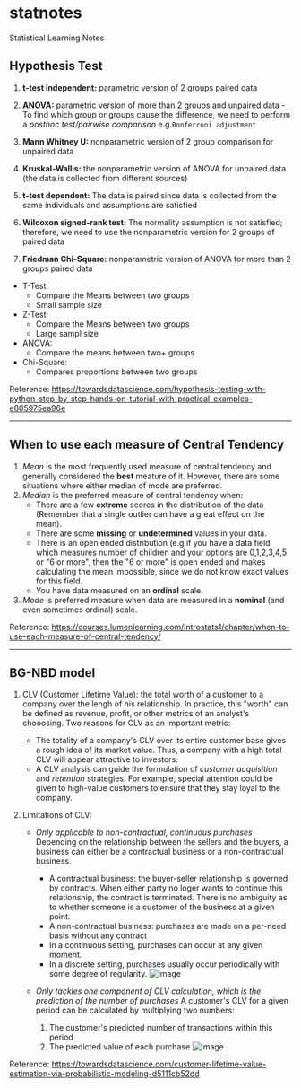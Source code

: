 # statnotes
Statistical Learning Notes

## Hypothesis Test
1. **t-test independent:** parametric version of 2 groups paired data


2. **ANOVA:** parametric version of more than 2 groups and unpaired data - To find which group or groups cause the difference, we need to perform a *posthoc test/pairwise comparison* e.g.`Bonferroni adjustment`


3. **Mann Whitney U:** nonparametric version of 2 group comparison for unpaired data


4. **Kruskal-Wallis:** the nonparametric version of ANOVA for unpaired data (the data is collected from different sources)


5. **t-test dependent:** The data is paired since data is collected from the same individuals and assumptions are satisfied


6. **Wilcoxon signed-rank test:** The normality assumption is not satisfied; therefore, we need to use the nonparametric version for 2 groups of paired data


7. **Friedman Chi-Square:** nonparametric version of ANOVA for more than 2 groups paired data

- T-Test: 
    - Compare the Means between two groups
    - Small sample size
- Z-Test:
    - Compare the Means between two groups
    - Large sampl size
- ANOVA:
    - Compare the means between two+ groups
- Chi-Square:
    - Compares proportions between two groups


Reference: https://towardsdatascience.com/hypothesis-testing-with-python-step-by-step-hands-on-tutorial-with-practical-examples-e805975ea96e

*** 

## When to use each measure of Central Tendency
1. *Mean* is the most frequently used measure of central tendency and generally considered the **best** meature of it. However, there are some situations where either median of mode are preferred.
2. *Median* is the preferred measure of central tendency when:
    - There are a few **extreme** scores in the distribution of the data (Remember that a single outlier can have a great effect on the mean).
    - There are some **missing** or **undetermined** values in your data.
    - There is an open ended distribution (e.g.if you have a data field which measures number of children and your options are 0,1,2,3,4,5 or "6 or more", then the "6 or more" is open ended and makes calculating the mean impossible, since we do not know exact values for this field.
    - You have data measured on an **ordinal** scale.
3. *Mode* is preferred measure when data are measured in a **nominal** (and even sometimes ordinal) scale.

Reference: https://courses.lumenlearning.com/introstats1/chapter/when-to-use-each-measure-of-central-tendency/

***

## BG-NBD model
1. CLV (Customer Lifetime Value): the total worth of a customer to a company over the lengh of his relationship. In practice, this "worth" can be defined as revenue, profit, or other metrics of an analyst's chooosing.
    Two reasons for CLV as an important metric:
    - The totality of a company's CLV over its entire customer base gives a rough idea of its market value. Thus, a company with a high total CLV will appear attractive to investors.
    - A CLV analysis can guide the formulation of *customer acquisition* and *retention* strategies. For example, special attention could be given to high-value customers to ensure that they stay loyal to the company.

2. Limitations of CLV: 
   
   - *Only applicable to non-contractual, continuous purchases*
   Depending on the relationship between the sellers and the buyers, a business can either be a contractual business or a non-contractual business.
        - A contractual business: the buyer-seller relationship is governed by contracts. When either party no loger wants to continue this relationship, the contract is terminated. There is no ambiguity as to whether someone is a customer of the business at a given point.
        - A non-contractual business: purchases are made on a per-need basis without any contract
        - In a continuous setting, purchases can occur at any given moment.
        - In a discrete setting, purchases usually occur periodically with some degree of regularity. 
        ![image](https://user-images.githubusercontent.com/60702562/160159329-4f6d35a4-1e77-4533-ba16-3b664ab15adc.png)

   - *Only tackles one component of CLV calculation, which is the prediction of the number of purchases*
     A customer's CLV for a given period can be calculated by multiplying two numbers:
        1. The customer's predicted number of transactions within this period
        2. The predicted value of each purchase
        ![image](https://user-images.githubusercontent.com/60702562/160160527-60caa26b-7851-430b-accb-8805c5a20d4f.png)

Reference: https://towardsdatascience.com/customer-lifetime-value-estimation-via-probabilistic-modeling-d5111cb52dd
       
